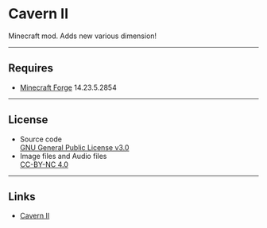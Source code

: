 # Cavern II
Minecraft mod. Adds new various dimension!

----
## Requires
* [Minecraft Forge](http://files.minecraftforge.net/) 14.23.5.2854

----
## License
* Source code  
[GNU General Public License v3.0](https://www.gnu.org/licenses/gpl-3.0.txt)
* Image files and Audio files  
[CC-BY-NC 4.0](http://creativecommons.org/licenses/by-nc/4.0/)

----
## Links
* [Cavern II](https://www.curseforge.com/minecraft/mc-mods/cavern2)
